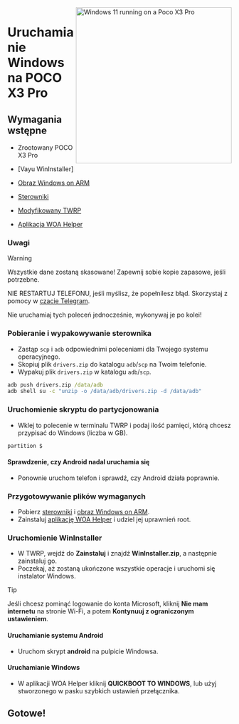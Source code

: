 <img align="right" src="https://github.com/n00b69/woa-vayu/blob/main/vayu.png" width="350" alt="Windows 11 running on a Poco X3 Pro">

# Uruchamianie Windows na POCO X3 Pro

## Wymagania wstępne
- Zrootowany POCO X3 Pro

- [Vayu WinInstaller]

- [Obraz Windows on ARM](https://worproject.com/esd)

- [Sterowniki](https://github.com/n00b69/woa-vayu/releases/tag/Drivers)

- [Modyfikowany TWRP](https://github.com/n00b69/woa-vayu/releases/tag/Recovery)

- [Aplikacja WOA Helper](https://github.com/Marius586/WoA-Helper-update/releases/tag/WOA)

### Uwagi
> [!Warning]
> Wszystkie dane zostaną skasowane! Zapewnij sobie kopie zapasowe, jeśli potrzebne.
> 
> NIE RESTARTUJ TELEFONU, jeśli myślisz, że popełnilesz błąd. Skorzystaj z pomocy w [czacie Telegram](https://t.me/woahelperchat).
> 
> Nie uruchamiaj tych poleceń jednocześnie, wykonywaj je po kolei!

### Pobieranie i wypakowywanie sterownika
- Zastąp `scp` i `adb` odpowiednimi poleceniami dla Twojego systemu operacyjnego.
- Skopiuj plik `drivers.zip` do katalogu `adb`/`scp` na Twoim telefonie.
- Wypakuj plik `drivers.zip` w katalogu `adb`/`scp`.
```cmd
adb push drivers.zip /data/adb
adb shell su -c "unzip -o /data/adb/drivers.zip -d /data/adb"
```

### Uruchomienie skryptu do partycjonowania
- Wklej to polecenie w terminalu TWRP i podaj ilość pamięci, którą chcesz przypisać do Windows (liczba w GB).
```cmd
partition $
```

#### Sprawdzenie, czy Android nadal uruchamia się
- Ponownie uruchom telefon i sprawdź, czy Android działa poprawnie.

### Przygotowywanie plików wymaganych
- Pobierz [sterowniki](https://github.com/n00b69/woa-vayu/releases/tag/Drivers) i [obraz Windows on ARM](https://worproject.com/esd).
- Zainstaluj [aplikację WOA Helper](https://github.com/Marius586/WoA-Helper-update/releases/tag/WOA) i udziel jej uprawnień root.

### Uruchomienie WinInstaller
- W TWRP, wejdź do **Zainstaluj** i znajdź **WinInstaller.zip**, a następnie zainstaluj go.
- Poczekaj, aż zostaną ukończone wszystkie operacje i uruchomi się instalator Windows.
> [!Tip]
> Jeśli chcesz pominąć logowanie do konta Microsoft, kliknij **Nie mam internetu** na stronie Wi-Fi, a potem **Kontynuuj z ograniczonym ustawieniem**.

#### Uruchamianie systemu Android
- Uruchom skrypt **android** na pulpicie Windowsa.

#### Uruchamianie Windows
- W aplikacji WOA Helper kliknij **QUICKBOOT TO WINDOWS**, lub użyj stworzonego w pasku szybkich ustawień przełącznika.

## Gotowe!

























